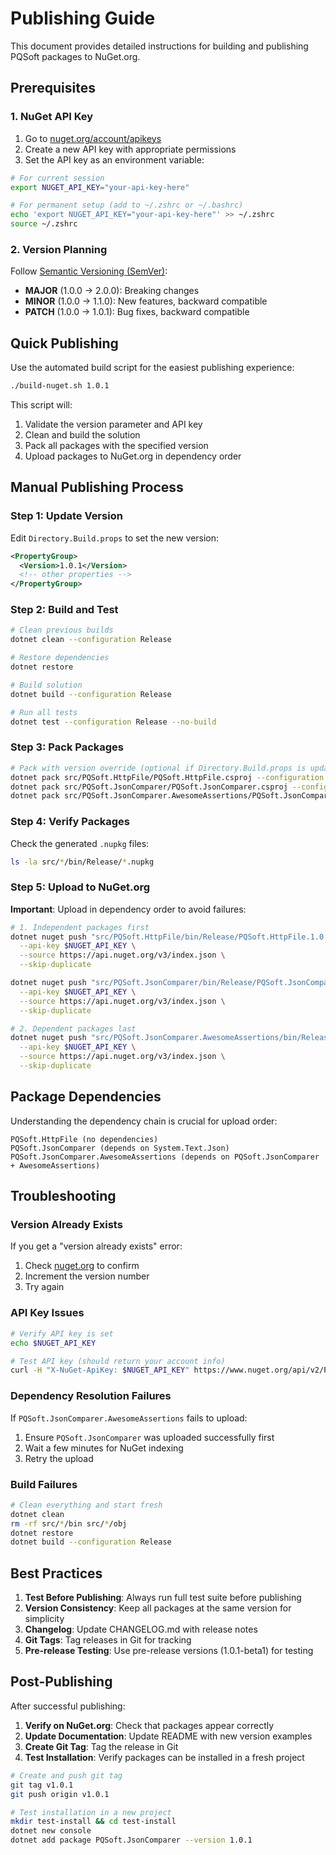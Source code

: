 # Publishing Guide

This document provides detailed instructions for building and publishing PQSoft packages to NuGet.org.

## Prerequisites

### 1. NuGet API Key

1. Go to [nuget.org/account/apikeys](https://www.nuget.org/account/apikeys)
2. Create a new API key with appropriate permissions
3. Set the API key as an environment variable:

```bash
# For current session
export NUGET_API_KEY="your-api-key-here"

# For permanent setup (add to ~/.zshrc or ~/.bashrc)
echo 'export NUGET_API_KEY="your-api-key-here"' >> ~/.zshrc
source ~/.zshrc
```

### 2. Version Planning

Follow [Semantic Versioning (SemVer)](https://semver.org/):
- **MAJOR** (1.0.0 → 2.0.0): Breaking changes
- **MINOR** (1.0.0 → 1.1.0): New features, backward compatible
- **PATCH** (1.0.0 → 1.0.1): Bug fixes, backward compatible

## Quick Publishing

Use the automated build script for the easiest publishing experience:

```bash
./build-nuget.sh 1.0.1
```

This script will:
1. Validate the version parameter and API key
2. Clean and build the solution
3. Pack all packages with the specified version
4. Upload packages to NuGet.org in dependency order

## Manual Publishing Process

### Step 1: Update Version

Edit `Directory.Build.props` to set the new version:

```xml
<PropertyGroup>
  <Version>1.0.1</Version>
  <!-- other properties -->
</PropertyGroup>
```

### Step 2: Build and Test

```bash
# Clean previous builds
dotnet clean --configuration Release

# Restore dependencies
dotnet restore

# Build solution
dotnet build --configuration Release

# Run all tests
dotnet test --configuration Release --no-build
```

### Step 3: Pack Packages

```bash
# Pack with version override (optional if Directory.Build.props is updated)
dotnet pack src/PQSoft.HttpFile/PQSoft.HttpFile.csproj --configuration Release --no-build -p:Version=1.0.1
dotnet pack src/PQSoft.JsonComparer/PQSoft.JsonComparer.csproj --configuration Release --no-build -p:Version=1.0.1
dotnet pack src/PQSoft.JsonComparer.AwesomeAssertions/PQSoft.JsonComparer.AwesomeAssertions.csproj --configuration Release --no-build -p:Version=1.0.1
```

### Step 4: Verify Packages

Check the generated `.nupkg` files:

```bash
ls -la src/*/bin/Release/*.nupkg
```

### Step 5: Upload to NuGet.org

**Important**: Upload in dependency order to avoid failures:

```bash
# 1. Independent packages first
dotnet nuget push "src/PQSoft.HttpFile/bin/Release/PQSoft.HttpFile.1.0.1.nupkg" \
  --api-key $NUGET_API_KEY \
  --source https://api.nuget.org/v3/index.json \
  --skip-duplicate

dotnet nuget push "src/PQSoft.JsonComparer/bin/Release/PQSoft.JsonComparer.1.0.1.nupkg" \
  --api-key $NUGET_API_KEY \
  --source https://api.nuget.org/v3/index.json \
  --skip-duplicate

# 2. Dependent packages last
dotnet nuget push "src/PQSoft.JsonComparer.AwesomeAssertions/bin/Release/PQSoft.JsonComparer.AwesomeAssertions.1.0.1.nupkg" \
  --api-key $NUGET_API_KEY \
  --source https://api.nuget.org/v3/index.json \
  --skip-duplicate
```

## Package Dependencies

Understanding the dependency chain is crucial for upload order:

```
PQSoft.HttpFile (no dependencies)
PQSoft.JsonComparer (depends on System.Text.Json)
PQSoft.JsonComparer.AwesomeAssertions (depends on PQSoft.JsonComparer + AwesomeAssertions)
```

## Troubleshooting

### Version Already Exists

If you get a "version already exists" error:
1. Check [nuget.org](https://www.nuget.org/packages) to confirm
2. Increment the version number
3. Try again

### API Key Issues

```bash
# Verify API key is set
echo $NUGET_API_KEY

# Test API key (should return your account info)
curl -H "X-NuGet-ApiKey: $NUGET_API_KEY" https://www.nuget.org/api/v2/Packages
```

### Dependency Resolution Failures

If `PQSoft.JsonComparer.AwesomeAssertions` fails to upload:
1. Ensure `PQSoft.JsonComparer` was uploaded successfully first
2. Wait a few minutes for NuGet indexing
3. Retry the upload

### Build Failures

```bash
# Clean everything and start fresh
dotnet clean
rm -rf src/*/bin src/*/obj
dotnet restore
dotnet build --configuration Release
```

## Best Practices

1. **Test Before Publishing**: Always run full test suite before publishing
2. **Version Consistency**: Keep all packages at the same version for simplicity
3. **Changelog**: Update CHANGELOG.md with release notes
4. **Git Tags**: Tag releases in Git for tracking
5. **Pre-release Testing**: Use pre-release versions (1.0.1-beta1) for testing

## Post-Publishing

After successful publishing:

1. **Verify on NuGet.org**: Check that packages appear correctly
2. **Update Documentation**: Update README with new version examples
3. **Create Git Tag**: Tag the release in Git
4. **Test Installation**: Verify packages can be installed in a fresh project

```bash
# Create and push git tag
git tag v1.0.1
git push origin v1.0.1

# Test installation in a new project
mkdir test-install && cd test-install
dotnet new console
dotnet add package PQSoft.JsonComparer --version 1.0.1
```
